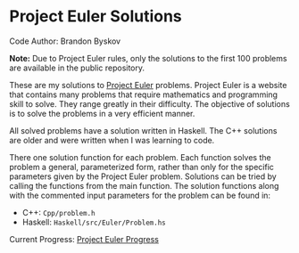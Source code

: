 # Project Euler Solutions
Code Author: Brandon Byskov

**Note:** Due to Project Euler rules, only the solutions to the first 100 problems are available in the public repository.

These are my solutions to [Project Euler](https://projecteuler.net/) problems. Project Euler is a website that contains many problems that require mathematics and programming skill to solve. They range greatly in their difficulty. The objective of solutions is to solve the problems in a very efficient manner.

All solved problems have a solution written in Haskell. The C++ solutions are older and were written when I was learning to code.

There one solution function for each problem. Each function solves the problem a general, parameterized form, rather than only for the specific parameters given by the Project Euler problem. Solutions can be tried by calling the functions from the main function. The solution functions along with the commented input parameters for the problem can be found in:
* C++: `Cpp/problem.h`
* Haskell: `Haskell/src/Euler/Problem.hs`

Current Progress: [Project Euler Progress](https://projecteuler.net/profile/brandonbyskov.png)
